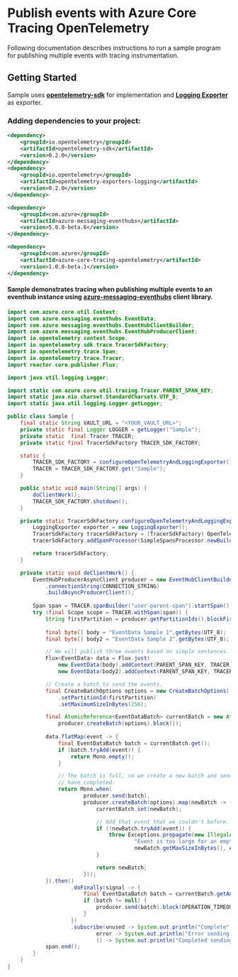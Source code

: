 # Publish events with Azure Core Tracing OpenTelemetry
 
Following documentation describes instructions to run a sample program for publishing multiple events with tracing instrumentation.

## Getting Started
Sample uses **[opentelemetry-sdk][opentelemetry_sdk]** for implementation and **[Logging Exporter][logging_exporter]** as exporter.
### Adding dependencies to your project:
```xml
<dependency>
    <groupId>io.opentelemetry</groupId>
    <artifactId>opentelemetry-sdk</artifactId>
    <version>0.2.0</version>
</dependency>
<dependency>
    <groupId>io.opentelemetry</groupId>
    <artifactId>opentelemetry-exporters-logging</artifactId>
    <version>0.2.0</version>
</dependency>
```

[//]: # ({x-version-update-start;com.azure:azure-messaging-eventhubs;current})
```xml
<dependency>
    <groupId>com.azure</groupId>
    <artifactId>azure-messaging-eventhubs</artifactId>
    <version>5.0.0-beta.6</version>
</dependency>
```
[//]: # ({x-version-update-end})
[//]: # ({x-version-update-start;com.azure:azure-core-tracing-opentelemetry;current})
```xml
<dependency>
    <groupId>com.azure</groupId>
    <artifactId>azure-core-tracing-opentelemetry</artifactId>
    <version>1.0.0-beta.1</version>
</dependency>
```
[//]: # ({x-version-update-end})

#### Sample demonstrates tracing when publishing multiple events to an eventhub instance using [azure-messaging-eventhubs][azure_messaging_eventhubs] client library.
```java
import com.azure.core.util.Context;
import com.azure.messaging.eventhubs.EventData;
import com.azure.messaging.eventhubs.EventHubClientBuilder;
import com.azure.messaging.eventhubs.EventHubProducerClient;
import io.opentelemetry.context.Scope;
import io.opentelemetry.sdk.trace.TracerSdkFactory;
import io.opentelemetry.trace.Span;
import io.opentelemetry.trace.Tracer;
import reactor.core.publisher.Flux;

import java.util.logging.Logger;

import static com.azure.core.util.tracing.Tracer.PARENT_SPAN_KEY;
import static java.nio.charset.StandardCharsets.UTF_8;
import static java.util.logging.Logger.getLogger;

public class Sample {
    final static String VAULT_URL = "<YOUR_VAULT_URL>";
    private static final Logger LOGGER = getLogger("Sample");
    private static  final Tracer TRACER;
    private static final TracerSdkFactory TRACER_SDK_FACTORY;

    static {
        TRACER_SDK_FACTORY = configureOpenTelemetryAndLoggingExporter();
        TRACER = TRACER_SDK_FACTORY.get("Sample");
    }

    public static void main(String[] args) {
        doClientWork();
        TRACER_SDK_FACTORY.shutdown();
    }

    private static TracerSdkFactory configureOpenTelemetryAndLoggingExporter() {
        LoggingExporter exporter = new LoggingExporter();
        TracerSdkFactory tracerSdkFactory = (TracerSdkFactory) OpenTelemetry.getTracerFactory();
        tracerSdkFactory.addSpanProcessor(SimpleSpansProcessor.newBuilder(exporter).build());

        return tracerSdkFactory;
    }

    private static void doClientWork() {
        EventHubProducerAsyncClient producer = new EventHubClientBuilder()
            .connectionString(CONNECTION_STRING)
            .buildAsyncProducerClient();
        
        Span span = TRACER.spanBuilder("user-parent-span").startSpan();
        try (final Scope scope = TRACER.withSpan(span)) {
            String firstPartition = producer.getPartitionIds().blockFirst(OPERATION_TIMEOUT);
            
            final byte[] body = "EventData Sample 1".getBytes(UTF_8);
            final byte[] body2 = "EventData Sample 2".getBytes(UTF_8);

            // We will publish three events based on simple sentences.
            Flux<EventData> data = Flux.just(
                new EventData(body).addContext(PARENT_SPAN_KEY, TRACER.getCurrentSpan()),
                new EventData(body2).addContext(PARENT_SPAN_KEY, TRACER.getCurrentSpan()));

            // Create a batch to send the events.
            final CreateBatchOptions options = new CreateBatchOptions()
                .setPartitionId(firstPartition)
                .setMaximumSizeInBytes(256);

            final AtomicReference<EventDataBatch> currentBatch = new AtomicReference<>(
                producer.createBatch(options).block());
            
            data.flatMap(event -> {
                final EventDataBatch batch = currentBatch.get();
                if (batch.tryAdd(event)) {
                    return Mono.empty();
                }

                // The batch is full, so we create a new batch and send the batch. Mono.when completes when both operations
                // have completed.
                return Mono.when(
                        producer.send(batch),
                        producer.createBatch(options).map(newBatch -> {
                            currentBatch.set(newBatch);

                            // Add that event that we couldn't before.
                            if (!newBatch.tryAdd(event)) {
                                throw Exceptions.propagate(new IllegalArgumentException(String.format(
                                        "Event is too large for an empty batch. Max size: %s. Event: %s",
                                        newBatch.getMaxSizeInBytes(), event.getBodyAsString())));
                            }

                            return newBatch;
                        }));
            }).then()
                    .doFinally(signal -> {
                        final EventDataBatch batch = currentBatch.getAndSet(null);
                        if (batch != null) {
                            producer.send(batch).block(OPERATION_TIMEOUT);
                        }
                    })
                    .subscribe(unused -> System.out.println("Complete"),
                            error -> System.out.println("Error sending events: " + error),
                            () -> System.out.println("Completed sending events."));
            span.end();
        }
    }
}
```

<!-- Links -->
[azure_messaging_eventhubs]: https://mvnrepository.com/artifact/com.azure/azure-messaging-eventhubs/
[opentelemetry_sdk]: https://github.com/open-telemetry/opentelemetry-java/tree/master/sdk
[logging_exporter]: https://github.com/open-telemetry/opentelemetry-java/tree/master/exporters/logging

